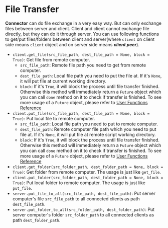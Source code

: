 # File Transfer

**Connector** can do file exchange in a very easy way. But can only exchange files between server and client. Client and client cannot exchange file directly, but they can do it through server. You can use following functions to get/put files/folders between client and server(where `client` on client side means `client` object and on server side means ***client peer***).

* `client.get_file(src_file_path, dest_file_path = None, block = True)`: Get file from remote computer.
    * `src_file_path`: Remote file path you need to get from remote computer.
    * `dest_file_path`: Local file path you need to put the file at. If it's `None`, it will put file at current working directory.
    * `block`: If it's `True`, it will block the process until file transfer finished. Otherwise this method will immediately return a `Future` object which you can call `done` method on it to check if transfer is finished. To see more usage of a `Future` object, please refer to [User Functions Reference]()
* `client.put_file(src_file_path, dest_file_path = None, block = True)`: Put local file to remote computer.
	* `src_file_path`: Local file path you need to put to remote computer.
	* `dest_file_path`: Remote computer file path which you need to put file at. If it's `None`, it will put file at remote script working directory.
	* `block`: If it's `True`, it will block the process until file transfer finished. Otherwise this method will immediately return a `Future` object which you can call `done` method on it to check if transfer is finished. To see more usage of a `Future` object, please refer to [User Functions Reference]()
* `client.get_folder(src_folder_path, dest_folder_path = None, block = True)`: Get folder from remote computer. The usage is just like `get_file`.
* `client.put_folder(src_folder_path, dest_folder_path = None, block = True)`: Put local folder to remote computer. The usage is just like `put_file`.
* `server.put_file_to_all(src_file_path, dest_file_path)`: Put server computer's file `src_file_path` to all connected clients as path `dest_file_path`.
* `server.put_folder_to_all(src_folder_path, dest_folder_path)`: Put server computer's folder `src_folder_path` to all connected clients as path `dest_folder_path`.
